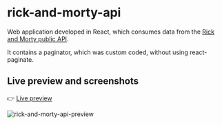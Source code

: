 # rick-and-morty-api

Web application developed in React, which consumes data from the [Rick and Morty public API](https://rickandmortyapi.com).

It contains a paginator, which was custom coded, without using react-paginate.

## Live preview and screenshots

:point_right: [Live preview](https://rojaslabs.github.io/rick-and-morty-api)

![rick-and-morty-api-preview](https://github.com/rojaslabs/rick-and-morty-api/blob/main/rick-and-morty-api-preview.png?raw=true)

